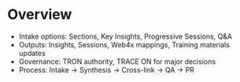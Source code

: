 # Overview
- Intake options: Sections, Key Insights, Progressive Sessions, Q&A
- Outputs: Insights, Sessions, Web4x mappings, Training materials updates
- Governance: TRON authority, TRACE ON for major decisions
- Process: Intake → Synthesis → Cross-link → QA → PR